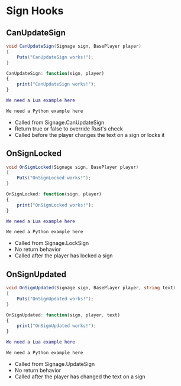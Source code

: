 # Sign Hooks

## CanUpdateSign

``` csharp
void CanUpdateSign(Signage sign, BasePlayer player)
{
    Puts("CanUpdateSign works!");
}
```

``` javascript
CanUpdateSign: function(sign, player)
{
    print("CanUpdateSign works!");
}
```

``` lua
We need a Lua example here
```

``` python
We need a Python example here
```

 * Called from Signage.CanUpdateSign
 * Return true or false to override Rust's check
 * Called before the player changes the text on a sign or locks it

## OnSignLocked

``` csharp
void OnSignLocked(Signage sign, BasePlayer player)
{
    Puts("OnSignLocked works!");
}
```

``` javascript
OnSignLocked: function(sign, player)
{
    print("OnSignLocked works!");
}
```

``` lua
We need a Lua example here
```

``` python
We need a Python example here
```

 * Called from Signage.LockSign
 * No return behavior
 * Called after the player has locked a sign

## OnSignUpdated

``` csharp
void OnSignUpdated(Signage sign, BasePlayer player, string text)
{
    Puts("OnSignUpdated works!");
}
```

``` javascript
OnSignUpdated: function(sign, player, text)
{
    print("OnSignUpdated works!");
}
```

``` lua
We need a Lua example here
```

``` python
We need a Python example here
```

 * Called from Signage.UpdateSign
 * No return behavior
 * Called after the player has changed the text on a sign
